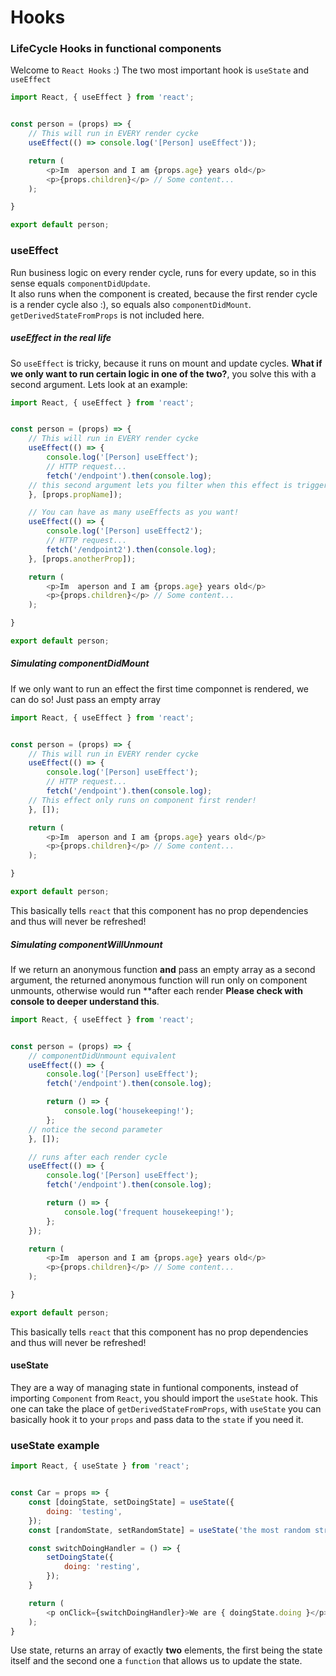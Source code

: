# Hooks


### LifeCycle Hooks in functional components
Welcome to `React Hooks` :) The two most important hook is `useState` and `useEffect`
```javascript
import React, { useEffect } from 'react';


const person = (props) => {
	// This will run in EVERY render cycke
	useEffect(() => console.log('[Person] useEffect'));

	return (
		<p>Im  aperson and I am {props.age} years old</p>
		<p>{props.children}</p> // Some content...
	);

}

export default person;
```

### useEffect
Run business logic on every render cycle, runs for every update, so in this sense equals `componentDidUpdate`.  
It also runs when the component is created, because the first render cycle is a render cycle also :), so equals also `componentDidMount`.
`getDerivedStateFromProps` is not included here.

##### useEffect in the real life
So `useEffect` is tricky, because it runs on mount and update cycles. **What if we only want to run certain logic in one of the two?**, you solve this with a second argument. Lets look at an example:
```javascript
import React, { useEffect } from 'react';


const person = (props) => {
	// This will run in EVERY render cycke
	useEffect(() => {
		console.log('[Person] useEffect');
		// HTTP request...
		fetch('/endpoint').then(console.log);
	// this second argument lets you filter when this effect is triggered, in this case only when props.propName changes value
	}, [props.propName]);

	// You can have as many useEffects as you want!
	useEffect(() => {
		console.log('[Person] useEffect2');
		// HTTP request...
		fetch('/endpoint2').then(console.log);
	}, [props.anotherProp]);

	return (
		<p>Im  aperson and I am {props.age} years old</p>
		<p>{props.children}</p> // Some content...
	);

}

export default person;
```
##### Simulating componentDidMount
If we only want to run an effect the first time componnet is rendered, we can do so! Just pass an empty array
```javascript
import React, { useEffect } from 'react';


const person = (props) => {
	// This will run in EVERY render cycke
	useEffect(() => {
		console.log('[Person] useEffect');
		// HTTP request...
		fetch('/endpoint').then(console.log);
	// This effect only runs on component first render!
	}, []);

	return (
		<p>Im  aperson and I am {props.age} years old</p>
		<p>{props.children}</p> // Some content...
	);

}

export default person;
```
This basically tells `react` that this component has no prop dependencies and thus will never be refreshed!

##### Simulating componentWillUnmount
If we return an anonymous function **and** pass an empty array as a second argument, the returned anonymous function will run only on component unmounts, otherwise would run **after each render **Please check with console to deeper understand this**.
```javascript
import React, { useEffect } from 'react';


const person = (props) => {
	// componentDidUnmount equivalent
	useEffect(() => {
		console.log('[Person] useEffect');
		fetch('/endpoint').then(console.log);

		return () => {
			console.log('housekeeping!');
		};
	// notice the second parameter
	}, []);

	// runs after each render cycle
	useEffect(() => {
		console.log('[Person] useEffect');
		fetch('/endpoint').then(console.log);

		return () => {
			console.log('frequent housekeeping!');
		};
	});

	return (
		<p>Im  aperson and I am {props.age} years old</p>
		<p>{props.children}</p> // Some content...
	);

}

export default person;
```
This basically tells `react` that this component has no prop dependencies and thus will never be refreshed!

#### useState
They are a way of managing state in funtional components, instead of importing `Component` from `React`, you should import the `useState` hook.
This one can take the place of `getDerivedStateFromProps`, with `useState` you can basically hook it to your `props` and pass data to the `state` if you need it.

### useState example
```javascript
import React, { useState } from 'react';


const Car = props => {
	const [doingState, setDoingState] = useState({
		doing: 'testing',
	});
	const [randomState, setRandomState] = useState('the most random string');

	const switchDoingHandler = () => {
		setDoingState({
			doing: 'resting',
		});
	}

	return (
		<p onClick={switchDoingHandler}>We are { doingState.doing }</p>
	);
}
```
Use state, returns an array of exactly **two** elements, the first being the state itself and the second one a `function` that allows us to update the state.